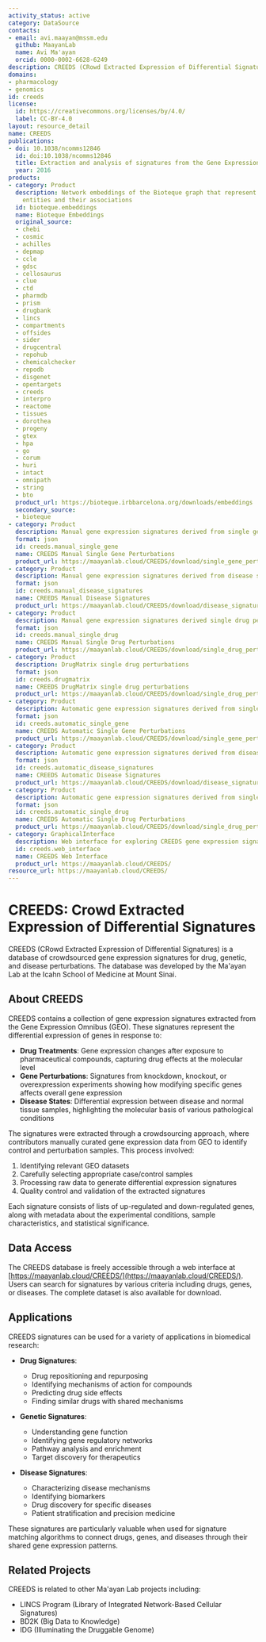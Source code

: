 ```yaml
---
activity_status: active
category: DataSource
contacts:
- email: avi.maayan@mssm.edu
  github: MaayanLab
  name: Avi Ma'ayan
  orcid: 0000-0002-6628-6249
description: CREEDS (CRowd Extracted Expression of Differential Signatures) is a database of crowdsourced gene expression signatures for drug, genetic, and disease perturbations.
domains:
- pharmacology
- genomics
id: creeds
license:
  id: https://creativecommons.org/licenses/by/4.0/
  label: CC-BY-4.0
layout: resource_detail
name: CREEDS
publications:
- doi: 10.1038/ncomms12846
  id: doi:10.1038/ncomms12846
  title: Extraction and analysis of signatures from the Gene Expression Omnibus by the crowd
  year: 2016
products:
- category: Product
  description: Network embeddings of the Bioteque graph that represent biological
    entities and their associations
  id: bioteque.embeddings
  name: Bioteque Embeddings
  original_source:
  - chebi
  - cosmic
  - achilles
  - depmap
  - ccle
  - gdsc
  - cellosaurus
  - clue
  - ctd
  - pharmdb
  - prism
  - drugbank
  - lincs
  - compartments
  - offsides
  - sider
  - drugcentral
  - repohub
  - chemicalchecker
  - repodb
  - disgenet
  - opentargets
  - creeds
  - interpro
  - reactome
  - tissues
  - dorothea
  - progeny
  - gtex
  - hpa
  - go
  - corum
  - huri
  - intact
  - omnipath
  - string
  - bto
  product_url: https://bioteque.irbbarcelona.org/downloads/embeddings
  secondary_source:
  - bioteque
- category: Product
  description: Manual gene expression signatures derived from single gene perturbations
  format: json
  id: creeds.manual_single_gene
  name: CREEDS Manual Single Gene Perturbations
  product_url: https://maayanlab.cloud/CREEDS/download/single_gene_perturbations-v1.0.json
- category: Product
  description: Manual gene expression signatures derived from disease signatures
  format: json
  id: creeds.manual_disease_signatures
  name: CREEDS Manual Disease Signatures
  product_url: https://maayanlab.cloud/CREEDS/download/disease_signatures-v1.0.json
- category: Product
  description: Manual gene expression signatures derived single drug perturbations
  format: json
  id: creeds.manual_single_drug
  name: CREEDS Manual Single Drug Perturbations
  product_url: https://maayanlab.cloud/CREEDS/download/single_drug_perturbations-v1.0.json
- category: Product
  description: DrugMatrix single drug perturbations
  format: json
  id: creeds.drugmatrix
  name: CREEDS DrugMatrix single drug perturbations
  product_url: https://maayanlab.cloud/CREEDS/download/single_drug_perturbations-DM.json
- category: Product
  description: Automatic gene expression signatures derived from single gene perturbations
  format: json
  id: creeds.automatic_single_gene
  name: CREEDS Automatic Single Gene Perturbations
  product_url: https://maayanlab.cloud/CREEDS/download/single_gene_perturbations-p1.0.json
- category: Product
  description: Automatic gene expression signatures derived from disease signatures
  format: json
  id: creeds.automatic_disease_signatures
  name: CREEDS Automatic Disease Signatures
  product_url: https://maayanlab.cloud/CREEDS/download/disease_signatures-p1.0.json
- category: Product
  description: Automatic gene expression signatures derived from single drug perturbations
  format: json
  id: creeds.automatic_single_drug
  name: CREEDS Automatic Single Drug Perturbations
  product_url: https://maayanlab.cloud/CREEDS/download/single_drug_perturbations-p1.0.json
- category: GraphicalInterface
  description: Web interface for exploring CREEDS gene expression signatures
  id: creeds.web_interface
  name: CREEDS Web Interface
  product_url: https://maayanlab.cloud/CREEDS/
resource_url: https://maayanlab.cloud/CREEDS/
---
```

# CREEDS: Crowd Extracted Expression of Differential Signatures

CREEDS (CRowd Extracted Expression of Differential Signatures) is a database of crowdsourced gene expression signatures for drug, genetic, and disease perturbations. The database was developed by the Ma'ayan Lab at the Icahn School of Medicine at Mount Sinai.

## About CREEDS

CREEDS contains a collection of gene expression signatures extracted from the Gene Expression Omnibus (GEO). These signatures represent the differential expression of genes in response to:

- **Drug Treatments**: Gene expression changes after exposure to pharmaceutical compounds, capturing drug effects at the molecular level
- **Gene Perturbations**: Signatures from knockdown, knockout, or overexpression experiments showing how modifying specific genes affects overall gene expression
- **Disease States**: Differential expression between disease and normal tissue samples, highlighting the molecular basis of various pathological conditions

The signatures were extracted through a crowdsourcing approach, where contributors manually curated gene expression data from GEO to identify control and perturbation samples. This process involved:

1. Identifying relevant GEO datasets
2. Carefully selecting appropriate case/control samples
3. Processing raw data to generate differential expression signatures
4. Quality control and validation of the extracted signatures

Each signature consists of lists of up-regulated and down-regulated genes, along with metadata about the experimental conditions, sample characteristics, and statistical significance.

## Data Access

The CREEDS database is freely accessible through a web interface at [https://maayanlab.cloud/CREEDS/](https://maayanlab.cloud/CREEDS/). Users can search for signatures by various criteria including drugs, genes, or diseases. The complete dataset is also available for download.

## Applications

CREEDS signatures can be used for a variety of applications in biomedical research:

- **Drug Signatures**: 
  - Drug repositioning and repurposing
  - Identifying mechanisms of action for compounds
  - Predicting drug side effects
  - Finding similar drugs with shared mechanisms

- **Genetic Signatures**:
  - Understanding gene function
  - Identifying gene regulatory networks
  - Pathway analysis and enrichment
  - Target discovery for therapeutics

- **Disease Signatures**:
  - Characterizing disease mechanisms
  - Identifying biomarkers
  - Drug discovery for specific diseases
  - Patient stratification and precision medicine

These signatures are particularly valuable when used for signature matching algorithms to connect drugs, genes, and diseases through their shared gene expression patterns.

## Related Projects

CREEDS is related to other Ma'ayan Lab projects including:

- LINCS Program (Library of Integrated Network-Based Cellular Signatures)
- BD2K (Big Data to Knowledge)
- IDG (Illuminating the Druggable Genome)